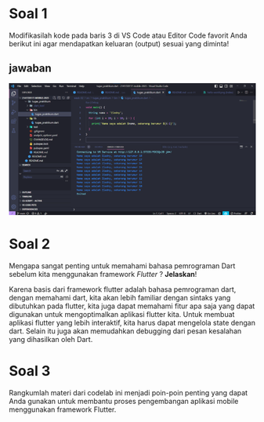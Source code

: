 # Soal 1
Modifikasilah kode pada baris 3 di VS Code atau Editor Code favorit Anda berikut ini agar mendapatkan keluaran (output) sesuai yang diminta!

## jawaban
![Jawaban](https://raw.githubusercontent.com/Ziedny28/2141720117-mobile-2023/main/week-02/docs/images/Screenshot%202023-09-04%20115313.png)


# Soal 2
Mengapa sangat penting untuk memahami bahasa pemrograman Dart sebelum kita menggunakan framework *Flutter* ? **Jelaskan**!

Karena basis dari framework flutter adalah bahasa pemrograman dart, dengan memahami dart, kita akan lebih familiar dengan sintaks yang dibutuhkan pada flutter, kita juga dapat memahami fitur apa saja yang dapat digunakan untuk mengoptimalkan aplikasi flutter kita. Untuk membuat aplikasi flutter yang lebih interaktif, kita harus dapat mengelola state dengan dart. Selain itu juga akan memudahkan debugging dari pesan kesalahan yang dihasilkan oleh Dart. 

# Soal 3
Rangkumlah materi dari codelab ini menjadi poin-poin penting yang dapat Anda gunakan untuk membantu proses pengembangan aplikasi mobile menggunakan framework Flutter.

